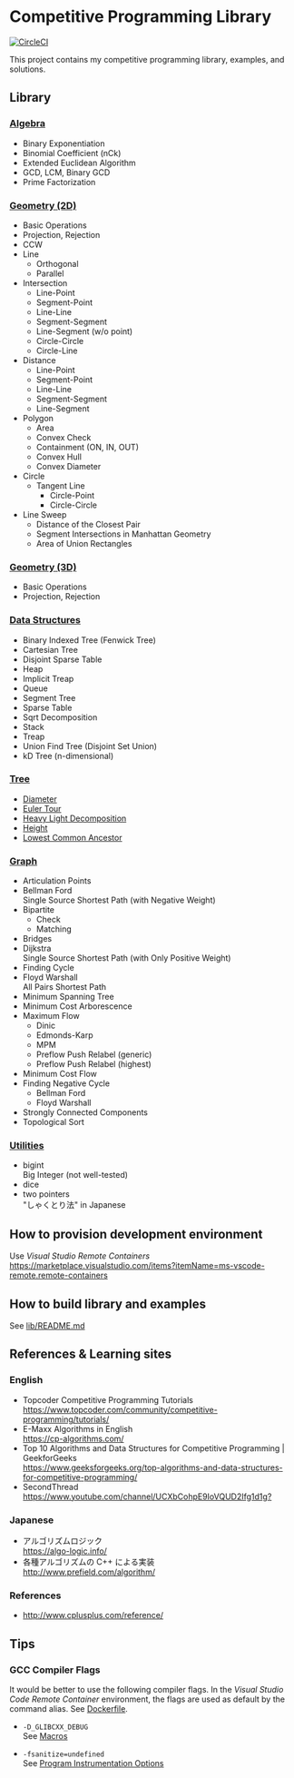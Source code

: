 # Competitive Programming Library

[![CircleCI](https://circleci.com/gh/xirc/cp-algorithm.svg?style=shield)](https://circleci.com/gh/xirc/cp-algorithm)

This project contains my competitive programming library, examples, and solutions.


## Library

### [Algebra](/lib/cpalgo/algebra)

* Binary Exponentiation
* Binomial Coefficient (nCk)
* Extended Euclidean Algorithm
* GCD, LCM, Binary GCD
* Prime Factorization

### [Geometry (2D)](/lib/cpalgo/geometry)

* Basic Operations
* Projection, Rejection
* CCW
* Line
  * Orthogonal
  * Parallel
* Intersection
  * Line-Point
  * Segment-Point
  * Line-Line
  * Segment-Segment
  * Line-Segment (w/o point)
  * Circle-Circle
  * Circle-Line
* Distance
  * Line-Point
  * Segment-Point
  * Line-Line
  * Segment-Segment
  * Line-Segment
* Polygon
  * Area
  * Convex Check
  * Containment (ON, IN, OUT)
  * Convex Hull
  * Convex Diameter
* Circle
  * Tangent Line
    - Circle-Point
    - Circle-Circle
* Line Sweep
  * Distance of the Closest Pair
  * Segment Intersections in Manhattan Geometry
  * Area of Union Rectangles

### [Geometry (3D)](/lib/cpalgo/geometry)

* Basic Operations
* Projection, Rejection

### [Data Structures](/lib/cpalgo/ds)

* Binary Indexed Tree (Fenwick Tree)
* Cartesian Tree
* Disjoint Sparse Table
* Heap
* Implicit Treap
* Queue
* Segment Tree
* Sparse Table
* Sqrt Decomposition
* Stack
* Treap
* Union Find Tree (Disjoint Set Union)
* kD Tree (n-dimensional)

### [Tree](/lib/cpalgo/tree/README.md)

* [Diameter](/lib/cpalgo/tree/README.md#Diameter)
* [Euler Tour](/lib/cpalgo/tree/README.md#Euler-Tour)
* [Heavy Light Decomposition](/lib/cpalgo/tree/README.md#Heavy-Light-Decomposition)
* [Height](/lib/cpalgo/tree/README.md#Height)
* [Lowest Common Ancestor](/lib/cpalgo/tree/README.md#Lowest-Common-Ancestor)

### [Graph](/lib/cpalgo/graph)

* Articulation Points
* Bellman Ford  
  Single Source Shortest Path (with Negative Weight)
* Bipartite
  * Check
  * Matching
* Bridges
* Dijkstra  
  Single Source Shortest Path (with Only Positive Weight)
* Finding Cycle
* Floyd Warshall  
  All Pairs Shortest Path
* Minimum Spanning Tree
* Minimum Cost Arborescence
* Maximum Flow  
  * Dinic
  * Edmonds-Karp
  * MPM
  * Preflow Push Relabel (generic)
  * Preflow Push Relabel (highest)
* Minimum Cost Flow
* Finding Negative Cycle
  * Bellman Ford
  * Floyd Warshall
* Strongly Connected Components
* Topological Sort

### [Utilities](/lib/cpalgo/util)

* bigint  
  Big Integer (not well-tested)
* dice
* two pointers  
  "しゃくとり法" in Japanese


## How to provision development environment

Use _Visual Studio Remote Containers_  
https://marketplace.visualstudio.com/items?itemName=ms-vscode-remote.remote-containers


## How to build library and examples

See [lib/README.md](lib/README.md)


## References & Learning sites

### English
* Topcoder Competitive Programming Tutorials  
<https://www.topcoder.com/community/competitive-programming/tutorials/>
* E-Maxx Algorithms in English  
<https://cp-algorithms.com/>
* Top 10 Algorithms and Data Structures for Competitive Programming | GeekforGeeks  
<https://www.geeksforgeeks.org/top-algorithms-and-data-structures-for-competitive-programming/>
* SecondThread  
<https://www.youtube.com/channel/UCXbCohpE9IoVQUD2Ifg1d1g?>

### Japanese
* アルゴリズムロジック  
<https://algo-logic.info/>
* 各種アルゴリズムの C++ による実装  
<http://www.prefield.com/algorithm/>

### References

* <http://www.cplusplus.com/reference/>


## Tips

### GCC Compiler Flags

It would be better to use the following compiler flags.
In the _Visual Studio Code Remote Container_ environment,
the flags are used as default by the command alias. See [Dockerfile](/.devcontainer/Dockerfile).


- `-D_GLIBCXX_DEBUG`  
See [Macros](https://gcc.gnu.org/onlinedocs/libstdc++/manual/using_macros.html)

- `-fsanitize=undefined`  
See [Program Instrumentation Options](https://gcc.gnu.org/onlinedocs/gcc/Instrumentation-Options.html)